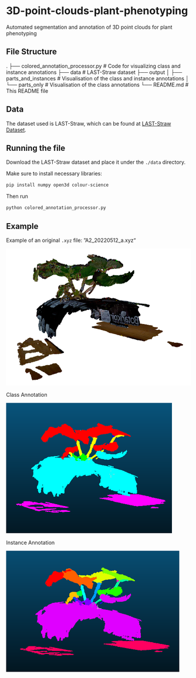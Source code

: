 # 3D-point-clouds-plant-phenotyping
Automated segmentation and annotation of 3D point clouds for plant phenotyping



## File Structure

.
├── colored_annotation_processor.py   # Code for visualizing class and instance annotations
├── data                              # LAST-Straw dataset
├── output
│   ├── parts_and_instances           # Visualisation of the class and instance annotations
│   └── parts_only                    # Visualisation of the class annotations
└── README.md                         # This README file



## Data

The dataset used is LAST-Straw, which can be found at [LAST-Straw Dataset](https://lcas.lincoln.ac.uk/nextcloud/index.php/s/omQY9ciP3Wr43GH).



## Running the file

Download the LAST-Straw dataset and place it under the `./data` directory.

Make sure to install necessary libraries:

```sh
pip install numpy open3d colour-science
```

Then run

```sh
python colored_annotation_processor.py
```



## Example

Example of an original `.xyz` file:  ”A2_20220512_a.xyz“

![image-20240719190830198](image-20240719190830198.png)

Class Annotation

![image-20240719190128083](image-20240719190128083.png)

Instance Annotation

![image-20240719191352940](image-20240719191352940.png)





